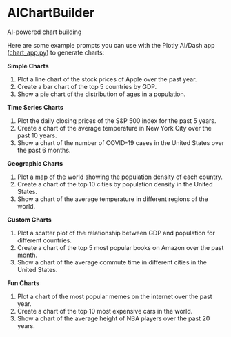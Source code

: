 # AIChartBuilder
AI-powered chart building

Here are some example prompts you can use with the Plotly AI/Dash app ([chart_app.py](chart_app.py)) to generate charts:

**Simple Charts**

1. Plot a line chart of the stock prices of Apple over the past year.
2. Create a bar chart of the top 5 countries by GDP.
3. Show a pie chart of the distribution of ages in a population.

**Time Series Charts**

1. Plot the daily closing prices of the S&P 500 index for the past 5 years.
2. Create a chart of the average temperature in New York City over the past 10 years.
3. Show a chart of the number of COVID-19 cases in the United States over the past 6 months.

**Geographic Charts**

1. Plot a map of the world showing the population density of each country.
2. Create a chart of the top 10 cities by population density in the United States.
3. Show a chart of the average temperature in different regions of the world.

**Custom Charts**

1. Plot a scatter plot of the relationship between GDP and population for different countries.
2. Create a chart of the top 5 most popular books on Amazon over the past month.
3. Show a chart of the average commute time in different cities in the United States.

**Fun Charts**

1. Plot a chart of the most popular memes on the internet over the past year.
2. Create a chart of the top 10 most expensive cars in the world.
3. Show a chart of the average height of NBA players over the past 20 years.

<br>
